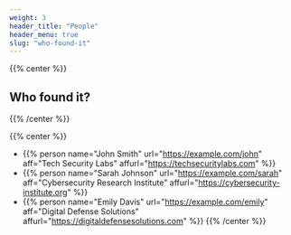 ```yaml
---
weight: 3
header_title: "People"
header_menu: true
slug: "who-found-it"
---
```


{{% center %}}
## Who found it?
{{% /center %}}

{{% center %}}
- {{% person name="John Smith" url="https://example.com/john" aff="Tech Security Labs" affurl="https://techsecuritylabs.com" %}}
- {{% person name="Sarah Johnson" url="https://example.com/sarah" aff="Cybersecurity Research Institute" affurl="https://cybersecurity-institute.org" %}}
- {{% person name="Emily Davis" url="https://example.com/emily" aff="Digital Defense Solutions" affurl="https://digitaldefensesolutions.com" %}}
{{% /center %}}